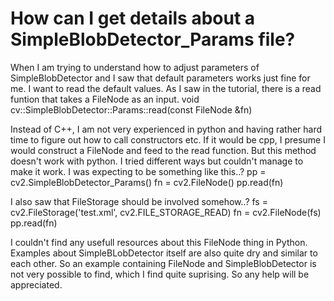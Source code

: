 
# How can I get details about a SimpleBlobDetector_Params file?

When I am trying to understand how to adjust parameters of SimpleBlobDetector and I saw that default parameters works just fine for me. I want to read the default values. As I saw in the tutorial, there is a read funtion that takes a FileNode as an input.
void cv::SimpleBlobDetector::Params::read(const FileNode &fn)

Instead of C++, I am not very experienced in python and having rather hard time to figure out how to call constructors etc. If it would be cpp, I presume I would construct a FileNode and feed to the read function. But this method doesn't work with python. I tried different ways but couldn't manage to make it work. I was expecting to be something like this..?
pp = cv2.SimpleBlobDetector_Params()
fn = cv2.FileNode()
pp.read(fn)

I also saw that FileStorage should be involved somehow..?
fs = cv2.FileStorage('test.xml', cv2.FILE_STORAGE_READ)
fn = cv2.FileNode(fs)
pp.read(fn)

I couldn't find any usefull resources about this FileNode thing in Python. Examples about SimpleBLobDetector itself are also quite dry and similar to each other. So an example containing FileNode and SimpleBlobDetector is not very possible to find, which I find quite suprising. So any help will be appreciated.

        
